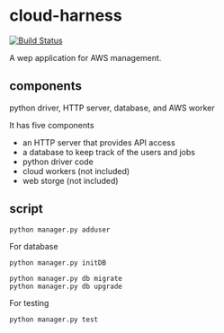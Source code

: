# cloud-harness

[![Build Status](https://travis-ci.org/nosarthur/cloud-harness.svg?branch=master)](https://travis-ci.org/nosarthur/cloud-harness)

A wep application for AWS management.

## components

python driver, HTTP server, database, and AWS worker

It has five components
* an HTTP server that provides API access
* a database to keep track of the users and jobs
* python driver code
* cloud workers (not included)
* web storge (not included)

## script


`python manager.py adduser`

For database 

`python manager.py initDB`

```
python manager.py db migrate
python manager.py db upgrade
```

For testing

`python manager.py test`
